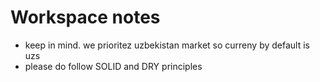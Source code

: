 # Workspace notes

- keep in mind. we prioritez uzbekistan market so curreny by default is uzs
- please do follow SOLID and DRY principles
